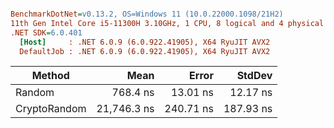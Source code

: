 ``` ini

BenchmarkDotNet=v0.13.2, OS=Windows 11 (10.0.22000.1098/21H2)
11th Gen Intel Core i5-11300H 3.10GHz, 1 CPU, 8 logical and 4 physical cores
.NET SDK=6.0.401
  [Host]     : .NET 6.0.9 (6.0.922.41905), X64 RyuJIT AVX2
  DefaultJob : .NET 6.0.9 (6.0.922.41905), X64 RyuJIT AVX2


```
|       Method |        Mean |     Error |    StdDev |
|------------- |------------:|----------:|----------:|
|       Random |    768.4 ns |  13.01 ns |  12.17 ns |
| CryptoRandom | 21,746.3 ns | 240.71 ns | 187.93 ns |
